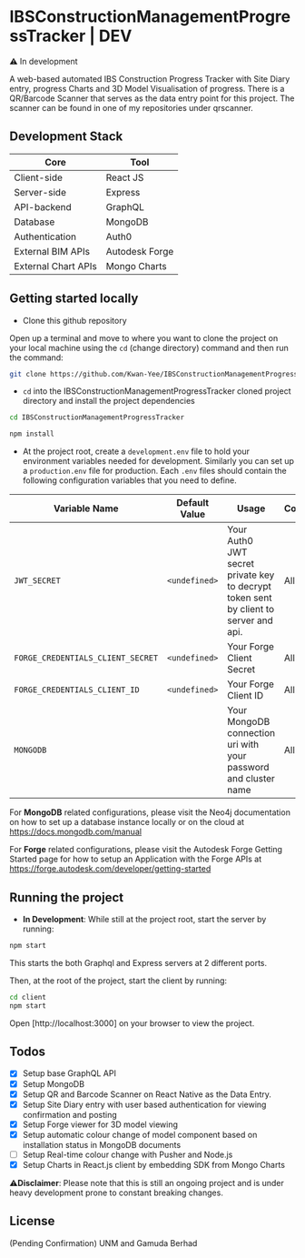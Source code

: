 # IBSConstructionManagementProgressTracker | DEV
:warning: In development

A web-based automated IBS Construction Progress Tracker with Site Diary entry, progress Charts and 3D Model Visualisation of progress. There is a QR/Barcode Scanner that serves as the data entry point for this project. The scanner can be found in one of my repositories under qrscanner.

## Development Stack

Core | Tool
------------ | -------------
Client-side | React JS
Server-side | Express
API-backend | GraphQL
Database| MongoDB
Authentication | Auth0
External BIM APIs | Autodesk Forge
External Chart APIs | Mongo Charts

## Getting started locally

* Clone this github repository

Open up a terminal and move to where you want to clone the project on your local machine using the `cd` (change directory) command and then run the command:

```bash
git clone https://github.com/Kwan-Yee/IBSConstructionManagementProgressTracker.git
```

* `cd` into the IBSConstructionManagementProgressTracker cloned project directory and install the project dependencies
```bash
cd IBSConstructionManagementProgressTracker
```
```bash
npm install
```
* At the project root, create a `development.env` file to hold your environment variables needed for development. Similarly you can set up a `production.env` file for production. Each `.env` files should contain the following configuration variables that you need to define.

Variable Name | Default Value | Usage | Context
------------ | ------------- | ------------| ---------- |
`JWT_SECRET` | `<undefined>` | Your Auth0 JWT secret private key to decrypt token sent by client to server and api. | All
`FORGE_CREDENTIALS_CLIENT_SECRET` | `<undefined>` | Your Forge Client Secret | All
`FORGE_CREDENTIALS_CLIENT_ID` | `<undefined>` | Your Forge Client ID | All
`MONGODB` | <undefined> | Your MongoDB connection uri with your password and cluster name | All

For __MongoDB__ related configurations, please visit the Neo4j documentation on how to set up a database instance locally or on the cloud at <https://docs.mongodb.com/manual>

For __Forge__ related configurations, please visit the Autodesk Forge Getting Started page for how to setup an Application with the Forge APIs at <https://forge.autodesk.com/developer/getting-started>

## Running the project 
* __In Development__: While still at the project root, start the server by running:
```bash
npm start
```
This starts the both Graphql and Express servers at 2 different ports.

Then, at the root of the project, start the client by running:
```bash
cd client
npm start
```
Open [http://localhost:3000] on your browser to view the project.
  
  
## Todos
- [x] Setup base GraphQL API 
- [x] Setup MongoDB
- [x] Setup QR and Barcode Scanner on React Native as the Data Entry. 
- [x] Setup Site Diary entry with user based authentication for viewing confirmation and posting
- [x] Setup Forge viewer for 3D model viewing
- [x] Setup automatic colour change of model component based on installation status in MongoDB documents
- [ ] Setup Real-time colour change with Pusher and Node.js
- [x] Setup Charts in React.js client by embedding SDK from Mongo Charts
  
:warning:__Disclaimer__: Please note that this is still an ongoing project and is under heavy development prone to constant breaking changes. 

## License
(Pending Confirmation) UNM and Gamuda Berhad
